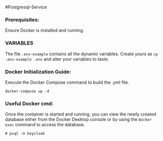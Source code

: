 #Postgresql-Service

### Prerequisites:

Ensure Docker is installed and running.

### VARIABLES
The file `.env-example` contains all the dynamic variables.
Create yours as `cp .env-example .env` and alter your variables to taste.

### Docker Initialization Guide:

Execute the Docker Compose command to build the .yml file.

```docker
docker-compose up -d
```

### Useful Docker cmd:

Once the container is started and running, you can view the newly created database either from the Docker Desktop console or by using the `Docker exec` command to access the database.

```docker
# psql -U keycloak
```
